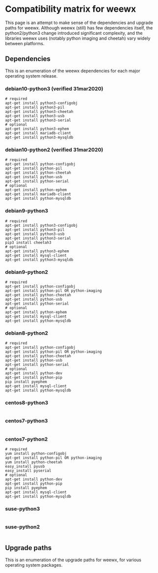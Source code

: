 # Compatibility matrix for weewx

This page is an attempt to make sense of the dependencies and upgrade paths for weewx.  Although weewx (still) has few dependencies itself, the python2/python3 change introduced significant complexity, and the libraries weewx uses (notably python imaging and cheetah) vary widely between platforms.

## Dependencies

This is an enumeration of the weewx dependencies for each major operating system release.

### debian10-python3 (verified 31mar2020)
```
# required
apt-get install python3-configobj
apt-get install python3-pil
apt-get install python3-cheetah
apt-get install python3-usb
apt-get install python3-serial
# optional
apt-get install python3-ephem
apt-get install mariadb-client
apt-get install python3-mysqldb
```

### debian10-python2 (verified 31mar2020)
```
# required
apt-get install python-configobj
apt-get install python-pil
apt-get install python-cheetah
apt-get install python-usb
apt-get install python-serial
# optional
apt-get install python-ephem
apt-get install mariadb-client
apt-get install python-mysqldb
```

### debian9-python3
```
# required
apt-get install python3-configobj
apt-get install python3-pil
apt-get install python3-usb
apt-get install python3-serial
pip3 install cheetah3
# optional
apt-get install python3-ephem
apt-get install mysql-client
apt-get install python3-mysqldb
```

### debian9-python2
```
# required
apt-get install python-configobj
apt-get install python-pil OR python-imaging
apt-get install python-cheetah
apt-get install python-usb
apt-get install python-serial
# optional
apt-get install python-ephem
apt-get install mysql-client
apt-get install python-mysqldb
```

### debian8-python2
```
# required
apt-get install python-configobj
apt-get install python-pil OR python-imaging
apt-get install python-cheetah
apt-get install python-usb
apt-get install python-serial
# optional
apt-get install python-dev
apt-get install python-pip
pip install pyephem
apt-get install mysql-client
apt-get install python-mysqldb
```

### centos8-python3
```
```

### centos7-python3
```
```

### centos7-python2
```
# required
yum install python-configobj
apt-get install python-pil OR python-imaging
yum install python-cheetah
easy_install pyusb
easy_install pyserial
# optional
apt-get install python-dev
apt-get install python-pip
pip install pyephem
apt-get install mysql-client
apt-get install python-mysqldb
```

### suse-python3
```
```

### suse-python2
```
```


## Upgrade paths

This is an enumeration of the upgrade paths for weewx, for various operating system packages.

